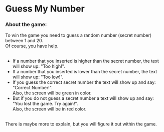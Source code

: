 # Guess My Number

### About the game:

To win the game you need to guess a random number (secret number) between 1 and 20. <br>
Of course, you have help. <br> <br>
* If a number that you inserted is higher than the secret number, the text will show up: "Too high!". <br>
* If a number that you inserted is lower than the secret number, the text will show up: "Too low!". <br>
* If you guess the correct secret number the text will show up and say: "Correct Number!". <br>
Also, the screen will be green in color. <br>
* But if you do not guess a secret number a text will show up and say: "You lost the game. Try again!". <br>
Also, the screen will be in red color. <br> <br>

There is maybe more to explain, but you will figure it out within the game.
